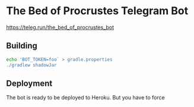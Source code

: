 The Bed of Procrustes Telegram Bot
==================================

https://teleg.run/the_bed_of_procrustes_bot

## Building

```sh
echo 'BOT_TOKEN=foo` > gradle.properties
./gradlew shadowJar
```

## Deployment

The bot is ready to be deployed to Heroku. But you have to force 